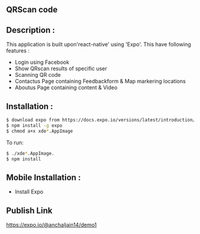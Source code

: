 ## QRScan code

## Description :
This application is built upon'react-native' using 'Expo'. This have following features : 
  * Login using Facebook
  * Show QRscan results of specific user
  * Scanning QR code
  * Contactus Page containing Feedbackform & Map markering locations
  * Aboutus Page containing content & Video
  
 ## Installation :
 ```bash
 $ download expo from https://docs.expo.io/versions/latest/introduction/installation.html
 $ npm install -g expo
 $ chmod a+x xde*.AppImage 
 ```
 To run:
 ```bash
 $ ./xde*.AppImage.
 $ npm install
 ```
 ## Mobile Installation :
 * Install Expo
  
 ## Publish Link
 https://expo.io/@anchaljain14/demo1
